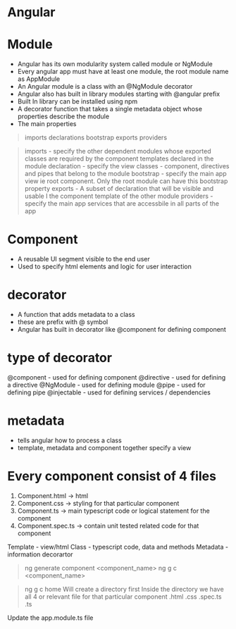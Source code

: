 # Angular

# Module
- Angular has its own modularity system called module or NgModule
- Every angular app must have at least one module, the root module name as AppModule
- An Angular module is a class with an @NgModule decorator
- Angular also has built in library modules starting with @angular prefix
- Built In library can be installed using npm 
- A decorator function that takes a single metadata object whose properties describe the module
- The main properties
> imports
> declarations
> bootstrap
> exports
> providers

> imports - specify the other dependent modules whose exported classes are required by the component templates declared in the module
> declaration - specify the view classes - component, directives and pipes that belong to the module
> bootstrap - specify the main app view ie root component. Only the root module can have this bootstrap property
> exports - A subset of declaration that will be visible and usable I the component template of the other module
> providers - specify the main app services that are accessbile in all parts of the app


# Component
- A reusable UI segment visible to the end user
- Used to specify html elements and logic for user interaction

# decorator
- A function that adds metadata to a class
- these are prefix with @ symbol
- Angular has built in decorator like @component for defining component


# type of decorator
@component - used for defining component
@directive - used for defining a directive
@NgModule - used for defining module
@pipe - used for defining pipe
@injectable - used for defining services / dependencies


# metadata
- tells angular how to process a class
- template, metadata and component together specify a view


# Every component consist of 4 files
1. Component.html -> html 
2. Component.css -> styling for that particular component
3. Component.ts -> main typescript code or logical statement for the component
4. Component.spec.ts -> contain unit tested related code for that component


Template - view/html
Class - typescript code, data and methods
Metadata - information decorartor



> ng generate component <component_name>
> ng g c <component_name>

> ng g c home
Will create a directory first
Inside the directory we have all 4 or relevant file for that particular component
.html
.css
.spec.ts
.ts

Update the app.module.ts file










